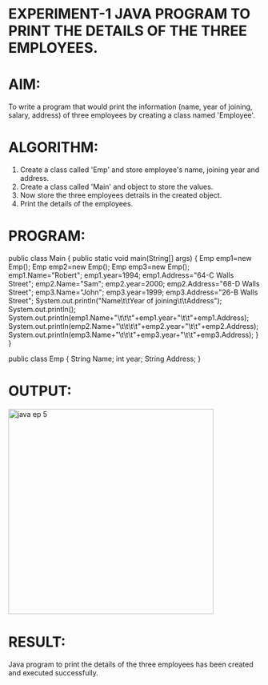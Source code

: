 # EXPERIMENT-1 JAVA PROGRAM TO PRINT THE DETAILS OF THE THREE EMPLOYEES.

# AIM:
  To write a program that would print the information (name, year of joining, salary, address) of three employees by creating a class named 'Employee'. 

# ALGORITHM:
  1. Create a class called 'Emp' and store employee's name, joining year and address.
  2. Create a class called 'Main' and object to store the values.
  3. Now store the three employees detrails in the created object.
  4. Print the details of the employees.
  
# PROGRAM:

  public class Main
  {
    public static void main(String[] args)
    {
        Emp emp1=new Emp();
        Emp emp2=new Emp();
        Emp emp3=new Emp();
        emp1.Name="Robert";
        emp1.year=1994;
        emp1.Address="64-C Walls Street";
        emp2.Name="Sam";
        emp2.year=2000;
        emp2.Address="68-D Walls Street";
        emp3.Name="John";
        emp3.year=1999;
        emp3.Address="26-B Walls Street";
        System.out.println("Name\t\tYear of joining\t\tAddress");
        System.out.println();
        System.out.println(emp1.Name+"\t\t\t"+emp1.year+"\t\t"+emp1.Address);
        System.out.println(emp2.Name+"\t\t\t\t"+emp2.year+"\t\t"+emp2.Address);
        System.out.println(emp3.Name+"\t\t\t"+emp3.year+"\t\t"+emp3.Address);
    }
  }
  
  public class Emp
  {
    String Name;
    int year;
    String Address;
  }
  
# OUTPUT:
  
  <img width="410" alt="java ep 5" src="https://github.com/divvisha/TABLE-CREATION/assets/127508123/befd924d-f416-43ee-92f3-ebba227c757f">

# RESULT:
  Java program to print the details of the three employees has been created and executed successfully.

  
